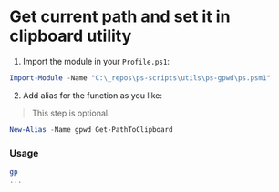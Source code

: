 # Get current path and set it in clipboard utility

1. Import the module in your `Profile.ps1`:

```PowerShell
Import-Module -Name "C:\_repos\ps-scripts\utils\ps-gpwd\ps.psm1"
```

2. Add alias for the function as you like:

> This step is optional.

```PowerShell
New-Alias -Name gpwd Get-PathToClipboard
```

### Usage

```PowerShell
gp
...
```